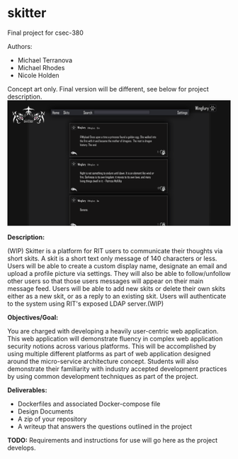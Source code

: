 # skitter

Final project for csec-380 

Authors:
* Michael Terranova
* Michael Rhodes
* Nicole Holden

Concept art only. Final version will be different, see below for project description.
![Alt text](SkitterV2.png?raw=true "WARNING: Concept art only - What skitter could look like.")

**Description:**

(WIP) Skitter is a platform for RIT users to communicate their thoughts via short skits. A skit is a short
text only message of 140 characters or less. Users will be able to create a custom display name, designate
an email and upload a profile picture via settings. They will also be able to follow/unfollow other users
so that those users messages will appear on their main message feed. Users will be able to add new skits
or delete their own skits either as a new skit, or as a reply to an existing skit. Users will authenticate
to the system using RIT's exposed LDAP server.(WIP)

**Objectives/Goal:** 

You are charged with developing a heavily user-centric web application. This web application will demonstrate 
fluency in complex web application security notions across various platforms. This will be accomplished by 
using multiple different platforms as part of web application designed around the micro-service architecture 
concept. Students will also demonstrate their familiarity with industry accepted development practices by 
using common development techniques as part of the project. 
 
**Deliverables:** 

 * Dockerfiles and associated Docker-compose file 
 * Design Documents 
 * A zip of your repository 
 * A writeup that answers the questions outlined in the project 




**TODO:**
Requirements and instructions for use will go here as the project develops.